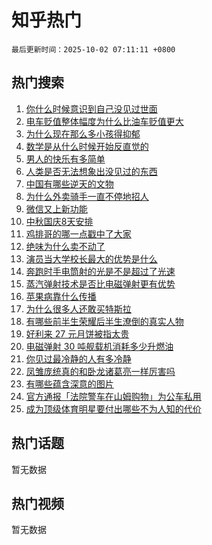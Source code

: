 # 知乎热门

`最后更新时间：2025-10-02 07:11:11 +0800`

## 热门搜索

1. [你什么时候意识到自己没见过世面](https://www.zhihu.com/search?q=%E4%BD%A0%E4%BB%80%E4%B9%88%E6%97%B6%E5%80%99%E6%84%8F%E8%AF%86%E5%88%B0%E8%87%AA%E5%B7%B1%E6%B2%A1%E8%A7%81%E8%BF%87%E4%B8%96%E9%9D%A2)
1. [电车贬值整体幅度为什么比油车贬值更大](https://www.zhihu.com/search?q=%E7%94%B5%E8%BD%A6%E8%B4%AC%E5%80%BC%E6%95%B4%E4%BD%93%E5%B9%85%E5%BA%A6%E4%B8%BA%E4%BB%80%E4%B9%88%E6%AF%94%E6%B2%B9%E8%BD%A6%E8%B4%AC%E5%80%BC%E6%9B%B4%E5%A4%A7)
1. [为什么现在那么多小孩得抑郁](https://www.zhihu.com/search?q=%E4%B8%BA%E4%BB%80%E4%B9%88%E7%8E%B0%E5%9C%A8%E9%82%A3%E4%B9%88%E5%A4%9A%E5%B0%8F%E5%AD%A9%E5%BE%97%E6%8A%91%E9%83%81)
1. [数学是从什么时候开始反直觉的](https://www.zhihu.com/search?q=%E6%95%B0%E5%AD%A6%E6%98%AF%E4%BB%8E%E4%BB%80%E4%B9%88%E6%97%B6%E5%80%99%E5%BC%80%E5%A7%8B%E5%8F%8D%E7%9B%B4%E8%A7%89%E7%9A%84)
1. [男人的快乐有多简单](https://www.zhihu.com/search?q=%E7%94%B7%E4%BA%BA%E7%9A%84%E5%BF%AB%E4%B9%90%E6%9C%89%E5%A4%9A%E7%AE%80%E5%8D%95)
1. [人类是否无法想象出没见过的东西](https://www.zhihu.com/search?q=%E4%BA%BA%E7%B1%BB%E6%98%AF%E5%90%A6%E6%97%A0%E6%B3%95%E6%83%B3%E8%B1%A1%E5%87%BA%E6%B2%A1%E8%A7%81%E8%BF%87%E7%9A%84%E4%B8%9C%E8%A5%BF)
1. [中国有哪些逆天的文物](https://www.zhihu.com/search?q=%E4%B8%AD%E5%9B%BD%E6%9C%89%E5%93%AA%E4%BA%9B%E9%80%86%E5%A4%A9%E7%9A%84%E6%96%87%E7%89%A9)
1. [为什么外卖骑手一直不停地招人](https://www.zhihu.com/search?q=%E4%B8%BA%E4%BB%80%E4%B9%88%E5%A4%96%E5%8D%96%E9%AA%91%E6%89%8B%E4%B8%80%E7%9B%B4%E4%B8%8D%E5%81%9C%E5%9C%B0%E6%8B%9B%E4%BA%BA)
1. [微信又上新功能](https://www.zhihu.com/search?q=%E5%BE%AE%E4%BF%A1%E5%8F%88%E4%B8%8A%E6%96%B0%E5%8A%9F%E8%83%BD)
1. [中秋国庆8天安排](https://www.zhihu.com/search?q=%E4%B8%AD%E7%A7%8B%E5%9B%BD%E5%BA%868%E5%A4%A9%E5%AE%89%E6%8E%92)
1. [鸡排哥的哪一点戳中了大家](https://www.zhihu.com/search?q=%E9%B8%A1%E6%8E%92%E5%93%A5%E7%9A%84%E5%93%AA%E4%B8%80%E7%82%B9%E6%88%B3%E4%B8%AD%E4%BA%86%E5%A4%A7%E5%AE%B6)
1. [绝味为什么卖不动了](https://www.zhihu.com/search?q=%E7%BB%9D%E5%91%B3%E4%B8%BA%E4%BB%80%E4%B9%88%E5%8D%96%E4%B8%8D%E5%8A%A8%E4%BA%86)
1. [演员当大学校长最大的优势是什么](https://www.zhihu.com/search?q=%E6%BC%94%E5%91%98%E5%BD%93%E5%A4%A7%E5%AD%A6%E6%A0%A1%E9%95%BF%E6%9C%80%E5%A4%A7%E7%9A%84%E4%BC%98%E5%8A%BF%E6%98%AF%E4%BB%80%E4%B9%88)
1. [奔跑时手电筒射的光是不是超过了光速](https://www.zhihu.com/search?q=%E5%A5%94%E8%B7%91%E6%97%B6%E6%89%8B%E7%94%B5%E7%AD%92%E5%B0%84%E7%9A%84%E5%85%89%E6%98%AF%E4%B8%8D%E6%98%AF%E8%B6%85%E8%BF%87%E4%BA%86%E5%85%89%E9%80%9F)
1. [蒸汽弹射技术是否比电磁弹射更有优势](https://www.zhihu.com/search?q=%E8%92%B8%E6%B1%BD%E5%BC%B9%E5%B0%84%E6%8A%80%E6%9C%AF%E6%98%AF%E5%90%A6%E6%AF%94%E7%94%B5%E7%A3%81%E5%BC%B9%E5%B0%84%E6%9B%B4%E6%9C%89%E4%BC%98%E5%8A%BF)
1. [苹果病靠什么传播](https://www.zhihu.com/search?q=%E8%8B%B9%E6%9E%9C%E7%97%85%E9%9D%A0%E4%BB%80%E4%B9%88%E4%BC%A0%E6%92%AD)
1. [为什么很多人还敢买特斯拉](https://www.zhihu.com/search?q=%E4%B8%BA%E4%BB%80%E4%B9%88%E5%BE%88%E5%A4%9A%E4%BA%BA%E8%BF%98%E6%95%A2%E4%B9%B0%E7%89%B9%E6%96%AF%E6%8B%89)
1. [有哪些前半生荣耀后半生潦倒的真实人物](https://www.zhihu.com/search?q=%E6%9C%89%E5%93%AA%E4%BA%9B%E5%89%8D%E5%8D%8A%E7%94%9F%E8%8D%A3%E8%80%80%E5%90%8E%E5%8D%8A%E7%94%9F%E6%BD%A6%E5%80%92%E7%9A%84%E7%9C%9F%E5%AE%9E%E4%BA%BA%E7%89%A9)
1. [好利来 27 元月饼被指太贵](https://www.zhihu.com/search?q=%E5%A5%BD%E5%88%A9%E6%9D%A5%2027%20%E5%85%83%E6%9C%88%E9%A5%BC%E8%A2%AB%E6%8C%87%E5%A4%AA%E8%B4%B5)
1. [电磁弹射 30 吨舰载机消耗多少升燃油](https://www.zhihu.com/search?q=%E7%94%B5%E7%A3%81%E5%BC%B9%E5%B0%84%2030%20%E5%90%A8%E8%88%B0%E8%BD%BD%E6%9C%BA%E6%B6%88%E8%80%97%E5%A4%9A%E5%B0%91%E5%8D%87%E7%87%83%E6%B2%B9)
1. [你见过最冷静的人有多冷静](https://www.zhihu.com/search?q=%E4%BD%A0%E8%A7%81%E8%BF%87%E6%9C%80%E5%86%B7%E9%9D%99%E7%9A%84%E4%BA%BA%E6%9C%89%E5%A4%9A%E5%86%B7%E9%9D%99)
1. [凤雏庞统真的和卧龙诸葛亮一样厉害吗](https://www.zhihu.com/search?q=%E5%87%A4%E9%9B%8F%E5%BA%9E%E7%BB%9F%E7%9C%9F%E7%9A%84%E5%92%8C%E5%8D%A7%E9%BE%99%E8%AF%B8%E8%91%9B%E4%BA%AE%E4%B8%80%E6%A0%B7%E5%8E%89%E5%AE%B3%E5%90%97)
1. [有哪些蕴含深意的图片](https://www.zhihu.com/search?q=%E6%9C%89%E5%93%AA%E4%BA%9B%E8%95%B4%E5%90%AB%E6%B7%B1%E6%84%8F%E7%9A%84%E5%9B%BE%E7%89%87)
1. [官方通报「法院警车在山姆购物」为公车私用](https://www.zhihu.com/search?q=%E5%AE%98%E6%96%B9%E9%80%9A%E6%8A%A5%E3%80%8C%E6%B3%95%E9%99%A2%E8%AD%A6%E8%BD%A6%E5%9C%A8%E5%B1%B1%E5%A7%86%E8%B4%AD%E7%89%A9%E3%80%8D%E4%B8%BA%E5%85%AC%E8%BD%A6%E7%A7%81%E7%94%A8)
1. [成为顶级体育明星要付出哪些不为人知的代价](https://www.zhihu.com/search?q=%E6%88%90%E4%B8%BA%E9%A1%B6%E7%BA%A7%E4%BD%93%E8%82%B2%E6%98%8E%E6%98%9F%E8%A6%81%E4%BB%98%E5%87%BA%E5%93%AA%E4%BA%9B%E4%B8%8D%E4%B8%BA%E4%BA%BA%E7%9F%A5%E7%9A%84%E4%BB%A3%E4%BB%B7)

## 热门话题

暂无数据

## 热门视频

暂无数据